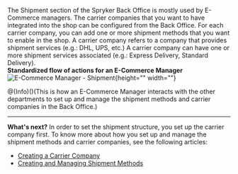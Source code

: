 The Shipment section of the Spryker Back Office is mostly used by E-Commerce managers. 
The carrier companies that you want to have integrated into the shop can be configured from the Back Office. For each carrier company, you can add one or more shipment methods that you want to enable in the shop.
A carrier company refers to a company that provides shipment services (e.g.: DHL, UPS, etc.) A carrier company can have one or more shipment services associated (e.g.: Express Delivery, Standard Delivery).
</br>**Standardized flow of actions for an E-Commerce Manager**
![E-Commerce Manager - Shipment](https://cdn.document360.io/9fafa0d5-d76f-40c5-8b02-ab9515d3e879/Images/Documentation/E-Commerce%20Manager%20-%20Shipment.png){height="" width=""}

@(Info)()(This is how an E-Commerce Manager interacts with the other departments to set up and manage the shipment methods and carrier companies in the Back Office.)
***
**What's next?**
In order to set the shipment structure, you set up the carrier company first.
To know more about how you set up and manage the shipment methods and carrier companies, see the following articles: 

* [Creating a Carrier Company](https://documentation.spryker.com/v4/docs/creating-a-carrier-company)
* [Creating and Managing Shipment Methods](https://documentation.spryker.com/v4/docs/creating-and-managing-shipment-methods)